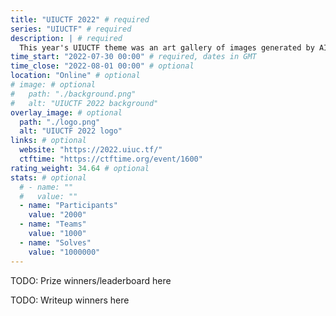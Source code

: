 ```yaml
---
title: "UIUCTF 2022" # required
series: "UIUCTF" # required
description: | # required
  This year's UIUCTF theme was an art gallery of images generated by AI!
time_start: "2022-07-30 00:00" # required, dates in GMT
time_close: "2022-08-01 00:00" # optional
location: "Online" # optional
# image: # optional
#   path: "./background.png"
#   alt: "UIUCTF 2022 background"
overlay_image: # optional
  path: "./logo.png"
  alt: "UIUCTF 2022 logo"
links: # optional
  website: "https://2022.uiuc.tf/"
  ctftime: "https://ctftime.org/event/1600"
rating_weight: 34.64 # optional
stats: # optional
  # - name: ""
  #   value: ""
  - name: "Participants"
    value: "2000"
  - name: "Teams"
    value: "1000"
  - name: "Solves"
    value: "1000000"
---
```


TODO: Prize winners/leaderboard here

TODO: Writeup winners here